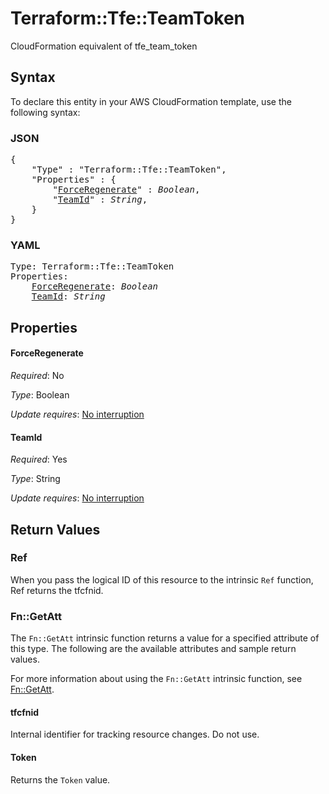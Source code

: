 # Terraform::Tfe::TeamToken

CloudFormation equivalent of tfe_team_token

## Syntax

To declare this entity in your AWS CloudFormation template, use the following syntax:

### JSON

<pre>
{
    "Type" : "Terraform::Tfe::TeamToken",
    "Properties" : {
        "<a href="#forceregenerate" title="ForceRegenerate">ForceRegenerate</a>" : <i>Boolean</i>,
        "<a href="#teamid" title="TeamId">TeamId</a>" : <i>String</i>,
    }
}
</pre>

### YAML

<pre>
Type: Terraform::Tfe::TeamToken
Properties:
    <a href="#forceregenerate" title="ForceRegenerate">ForceRegenerate</a>: <i>Boolean</i>
    <a href="#teamid" title="TeamId">TeamId</a>: <i>String</i>
</pre>

## Properties

#### ForceRegenerate

_Required_: No

_Type_: Boolean

_Update requires_: [No interruption](https://docs.aws.amazon.com/AWSCloudFormation/latest/UserGuide/using-cfn-updating-stacks-update-behaviors.html#update-no-interrupt)

#### TeamId

_Required_: Yes

_Type_: String

_Update requires_: [No interruption](https://docs.aws.amazon.com/AWSCloudFormation/latest/UserGuide/using-cfn-updating-stacks-update-behaviors.html#update-no-interrupt)

## Return Values

### Ref

When you pass the logical ID of this resource to the intrinsic `Ref` function, Ref returns the tfcfnid.

### Fn::GetAtt

The `Fn::GetAtt` intrinsic function returns a value for a specified attribute of this type. The following are the available attributes and sample return values.

For more information about using the `Fn::GetAtt` intrinsic function, see [Fn::GetAtt](https://docs.aws.amazon.com/AWSCloudFormation/latest/UserGuide/intrinsic-function-reference-getatt.html).

#### tfcfnid

Internal identifier for tracking resource changes. Do not use.

#### Token

Returns the <code>Token</code> value.

